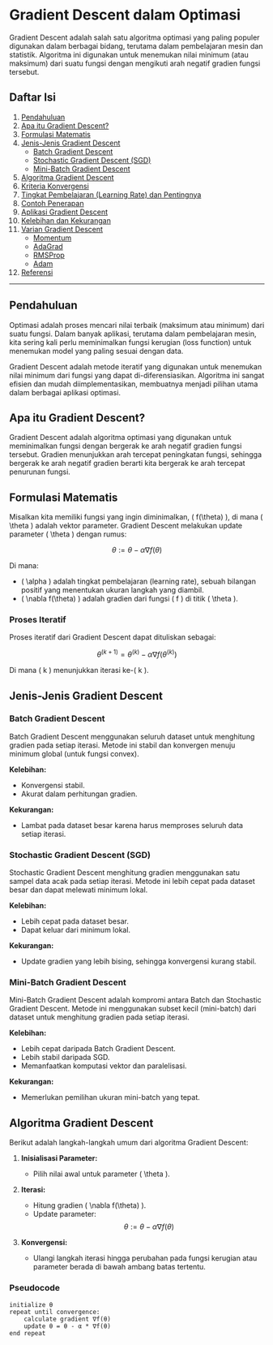 # Gradient Descent dalam Optimasi

Gradient Descent adalah salah satu algoritma optimasi yang paling populer digunakan dalam berbagai bidang, terutama dalam pembelajaran mesin dan statistik. Algoritma ini digunakan untuk menemukan nilai minimum (atau maksimum) dari suatu fungsi dengan mengikuti arah negatif gradien fungsi tersebut.

## Daftar Isi

1. [Pendahuluan](#pendahuluan)
2. [Apa itu Gradient Descent?](#apa-itu-gradient-descent)
3. [Formulasi Matematis](#formulasi-matematis)
4. [Jenis-Jenis Gradient Descent](#jenis-jenis-gradient-descent)
   - [Batch Gradient Descent](#batch-gradient-descent)
   - [Stochastic Gradient Descent (SGD)](#stochastic-gradient-descent-sgd)
   - [Mini-Batch Gradient Descent](#mini-batch-gradient-descent)
5. [Algoritma Gradient Descent](#algoritma-gradient-descent)
6. [Kriteria Konvergensi](#kriteria-konvergensi)
7. [Tingkat Pembelajaran (Learning Rate) dan Pentingnya](#tingkat-pembelajaran-learning-rate-dan-pentingnya)
8. [Contoh Penerapan](#contoh-penerapan)
9. [Aplikasi Gradient Descent](#aplikasi-gradient-descent)
10. [Kelebihan dan Kekurangan](#kelebihan-dan-kekurangan)
11. [Varian Gradient Descent](#varian-gradient-descent)
    - [Momentum](#momentum)
    - [AdaGrad](#adagrad)
    - [RMSProp](#rmsprop)
    - [Adam](#adam)
12. [Referensi](#referensi)

---

## Pendahuluan

Optimasi adalah proses mencari nilai terbaik (maksimum atau minimum) dari suatu fungsi. Dalam banyak aplikasi, terutama dalam pembelajaran mesin, kita sering kali perlu meminimalkan fungsi kerugian (loss function) untuk menemukan model yang paling sesuai dengan data.

Gradient Descent adalah metode iteratif yang digunakan untuk menemukan nilai minimum dari fungsi yang dapat di-diferensiasikan. Algoritma ini sangat efisien dan mudah diimplementasikan, membuatnya menjadi pilihan utama dalam berbagai aplikasi optimasi.

## Apa itu Gradient Descent?

Gradient Descent adalah algoritma optimasi yang digunakan untuk meminimalkan fungsi dengan bergerak ke arah negatif gradien fungsi tersebut. Gradien menunjukkan arah tercepat peningkatan fungsi, sehingga bergerak ke arah negatif gradien berarti kita bergerak ke arah tercepat penurunan fungsi.

## Formulasi Matematis

Misalkan kita memiliki fungsi yang ingin diminimalkan, \( f(\theta) \), di mana \( \theta \) adalah vektor parameter. Gradient Descent melakukan update parameter \( \theta \) dengan rumus:

$$
\theta := \theta - \alpha \nabla f(\theta)
$$

Di mana:

- \( \alpha \) adalah tingkat pembelajaran (learning rate), sebuah bilangan positif yang menentukan ukuran langkah yang diambil.
- \( \nabla f(\theta) \) adalah gradien dari fungsi \( f \) di titik \( \theta \).

### Proses Iteratif

Proses iteratif dari Gradient Descent dapat dituliskan sebagai:

$$
\theta^{(k+1)} = \theta^{(k)} - \alpha \nabla f(\theta^{(k)})
$$

Di mana \( k \) menunjukkan iterasi ke-\( k \).

## Jenis-Jenis Gradient Descent

### Batch Gradient Descent

Batch Gradient Descent menggunakan seluruh dataset untuk menghitung gradien pada setiap iterasi. Metode ini stabil dan konvergen menuju minimum global (untuk fungsi convex).

**Kelebihan:**

- Konvergensi stabil.
- Akurat dalam perhitungan gradien.

**Kekurangan:**

- Lambat pada dataset besar karena harus memproses seluruh data setiap iterasi.

### Stochastic Gradient Descent (SGD)

Stochastic Gradient Descent menghitung gradien menggunakan satu sampel data acak pada setiap iterasi. Metode ini lebih cepat pada dataset besar dan dapat melewati minimum lokal.

**Kelebihan:**

- Lebih cepat pada dataset besar.
- Dapat keluar dari minimum lokal.

**Kekurangan:**

- Update gradien yang lebih bising, sehingga konvergensi kurang stabil.

### Mini-Batch Gradient Descent

Mini-Batch Gradient Descent adalah kompromi antara Batch dan Stochastic Gradient Descent. Metode ini menggunakan subset kecil (mini-batch) dari dataset untuk menghitung gradien pada setiap iterasi.

**Kelebihan:**

- Lebih cepat daripada Batch Gradient Descent.
- Lebih stabil daripada SGD.
- Memanfaatkan komputasi vektor dan paralelisasi.

**Kekurangan:**

- Memerlukan pemilihan ukuran mini-batch yang tepat.

## Algoritma Gradient Descent

Berikut adalah langkah-langkah umum dari algoritma Gradient Descent:

1. **Inisialisasi Parameter:**

   - Pilih nilai awal untuk parameter \( \theta \).
2. **Iterasi:**

   - Hitung gradien \( \nabla f(\theta) \).
   - Update parameter:
     $$
     \theta := \theta - \alpha \nabla f(\theta)
     $$
3. **Konvergensi:**

   - Ulangi langkah iterasi hingga perubahan pada fungsi kerugian atau parameter berada di bawah ambang batas tertentu.

### Pseudocode

```pseudo
initialize θ
repeat until convergence:
    calculate gradient ∇f(θ)
    update θ = θ - α * ∇f(θ)
end repeat
```
